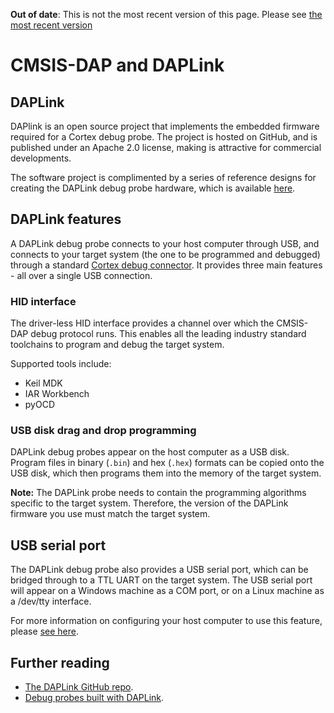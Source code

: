 <span class="warnings">**Out of date**: This is not the most recent version of this page. Please see [the most recent version](https://os.mbed.com/docs/latest/tools/daplink.html)</span>
# CMSIS-DAP and DAPLink


## DAPLink

DAPlink is an open source project that implements the embedded firmware required for a Cortex debug probe. The project is hosted on GitHub, and is published under an Apache 2.0 license, making is attractive for commercial developments.

The software project is complimented by a series of reference designs for creating the DAPLink debug probe hardware, which is available [here](https://developer.mbed.org/handbook/mbed-HDK).

## DAPLink features

A DAPLink debug probe connects to your host computer through USB, and connects to your target system (the one to be programmed and debugged) through a standard [Cortex debug connector](http://infocenter.arm.com/help/topic/com.arm.doc.faqs/attached/13634/cortex_debug_connectors.pdf). It provides three main features - all over a single USB connection.

### HID interface 

The driver-less HID interface provides a channel over which the CMSIS-DAP debug protocol runs. This enables all the leading industry standard toolchains to program and debug the target system. 

Supported tools include:

  * Keil MDK
  * IAR Workbench
  * pyOCD

### USB disk drag and drop programming 

DAPLink debug probes appear on the host computer as a USB disk. Program files in binary (``.bin``) and hex (``.hex``) formats can be copied onto the USB disk, which then programs them into the memory of the target system.

<span class="notes">**Note:** The DAPLink probe needs to contain the programming algorithms specific to the target system. Therefore, the version of the DAPLink firmware you use must match the target system.</span>

## USB serial port 

The DAPLink debug probe also provides a USB serial port, which can be bridged through to a TTL UART on the target system.
The USB serial port will appear on a Windows machine as a COM port, or on a Linux machine as a /dev/tty interface.

For more information on configuring your host computer to use this feature, please [see here](../getting_started/serial_communication.md).

## Further reading

* [The DAPLink GitHub repo](https://github.com/ARMmbed/DAPLink/blob/master/README.md).
* [Debug probes built with DAPLink](https://developer.mbed.org/platforms/SWDAP-LPC11U35).
